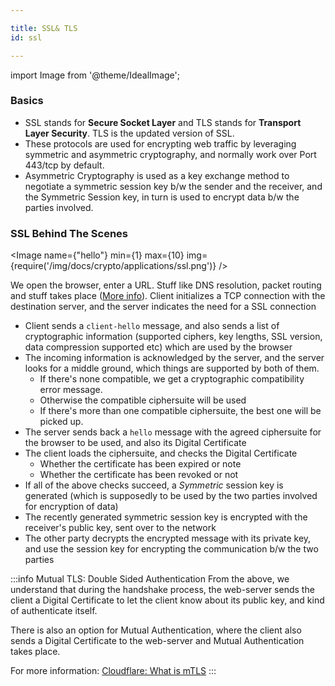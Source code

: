 ```yaml
---

title: SSL& TLS
id: ssl

---
```


import Image from '@theme/IdealImage';

### Basics

- SSL stands for **Secure Socket Layer** and TLS stands for **Transport Layer Security**. TLS is the updated version of SSL.
- These protocols are used for encrypting web traffic by leveraging symmetric and asymmetric cryptography, and normally work over Port 443/tcp by default.
- Asymmetric Cryptography is used as a key exchange method to negotiate a symmetric session key b/w the sender and the receiver, and the Symmetric Session key, in turn is used to encrypt data b/w the parties involved.

### SSL Behind The Scenes

<Image name={"hello"} min={1} max={10} img={require('/img/docs/crypto/applications/ssl.png')} />

We open the browser, enter a URL. Stuff like DNS resolution, packet routing and stuff takes place ([More info](https://github.com/alex/what-happens-when#dns-lookup)).
Client initializes a TCP connection with the destination server, and the server indicates the need for a SSL connection

- Client sends a `client-hello` message, and also sends a list of cryptographic information (supported ciphers, key lengths, SSL version, data compression supported etc) which are used by the browser
- The incoming information is acknowledged by the server, and the server looks for a middle ground, which things are supported by both of them. 
	- If there's none compatible, we get a cryptographic compatibility error message. 
	- Otherwise the compatible ciphersuite will be used
	- If there's more than one compatible ciphersuite, the best one will be picked up.
- The server sends back a `hello` message with the agreed ciphersuite for the browser to be used, and also its Digital Certificate
- The client loads the ciphersuite, and checks the Digital Certificate
	- Whether the certificate has been expired or note
	- Whether the certificate has been revoked or not
- If all of the above checks succeed, a *Symmetric* session key is generated (which is supposedly to be used by the two parties involved for encryption of data)
- The recently generated symmetric session key is encrypted with the receiver's public key, sent over to the network
- The other party decrypts the encrypted message with its private key, and use the session key for encrypting the communication b/w the two parties

:::info Mutual TLS: Double Sided Authentication
From the above, we understand that during the handshake process, the web-server sends the client a Digital Certificate to let the client know about its public key, and kind of authenticate itself.

There is also an option for Mutual Authentication, where the client also sends a Digital Certificate to the web-server and Mutual Authentication takes place. 

For more information: [Cloudflare: What is mTLS](https://www.cloudflare.com/en-in/learning/access-management/what-is-mutual-tls/)
:::
